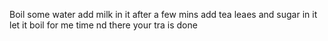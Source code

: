 Boil some water add milk in it after a few mins add tea leaes and sugar in it let it boil for me time nd there your tra is done